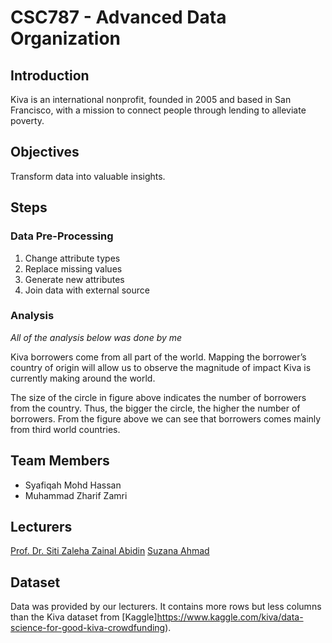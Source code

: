 # CSC787 - Advanced Data Organization

## Introduction

Kiva is an international nonprofit, founded in 2005 and based in San Francisco, with a mission to connect people through lending to alleviate poverty. 

## Objectives
  
Transform data into valuable insights.


    
## Steps

### Data Pre-Processing

1. Change attribute types
2. Replace missing values
3. Generate new attributes
4. Join data with external source

### Analysis

*All of the analysis below was done by me*

Kiva borrowers come from all part of the world. Mapping the borrower’s country of origin will allow us to observe the magnitude of impact Kiva is currently making around the world.


The size of the circle in figure above indicates the number of borrowers from the country. Thus, the bigger the circle, the higher the number of borrowers. From the figure above we can see that borrowers comes mainly from
third world countries.



  

## Team Members

* Syafiqah Mohd Hassan
* Muhammad Zharif Zamri

## Lecturers

[Prof. Dr. Siti Zaleha Zainal Abidin](https://fskm.uitm.edu.my/v4/index.php?option=com_content&view=article&id=278&catid=43&Itemid=227)
[Suzana Ahmad](https://fskm.uitm.edu.my/v4/index.php?option=com_content&view=article&id=280&catid=43&Itemid=227)

## Dataset

Data was provided by our lecturers. It contains more rows but less columns than the Kiva dataset from [Kaggle]https://www.kaggle.com/kiva/data-science-for-good-kiva-crowdfunding).
